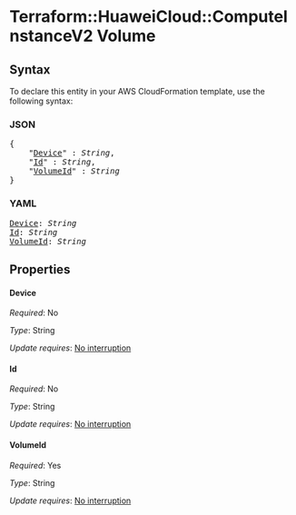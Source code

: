 # Terraform::HuaweiCloud::ComputeInstanceV2 Volume

## Syntax

To declare this entity in your AWS CloudFormation template, use the following syntax:

### JSON

<pre>
{
    "<a href="#device" title="Device">Device</a>" : <i>String</i>,
    "<a href="#id" title="Id">Id</a>" : <i>String</i>,
    "<a href="#volumeid" title="VolumeId">VolumeId</a>" : <i>String</i>
}
</pre>

### YAML

<pre>
<a href="#device" title="Device">Device</a>: <i>String</i>
<a href="#id" title="Id">Id</a>: <i>String</i>
<a href="#volumeid" title="VolumeId">VolumeId</a>: <i>String</i>
</pre>

## Properties

#### Device

_Required_: No

_Type_: String

_Update requires_: [No interruption](https://docs.aws.amazon.com/AWSCloudFormation/latest/UserGuide/using-cfn-updating-stacks-update-behaviors.html#update-no-interrupt)

#### Id

_Required_: No

_Type_: String

_Update requires_: [No interruption](https://docs.aws.amazon.com/AWSCloudFormation/latest/UserGuide/using-cfn-updating-stacks-update-behaviors.html#update-no-interrupt)

#### VolumeId

_Required_: Yes

_Type_: String

_Update requires_: [No interruption](https://docs.aws.amazon.com/AWSCloudFormation/latest/UserGuide/using-cfn-updating-stacks-update-behaviors.html#update-no-interrupt)

